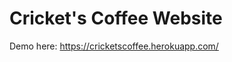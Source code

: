 Cricket's Coffee Website
========

<!--Small coffee shop on Main street of SUNY Geneseo. 
One of my portfolio project.

explain:

use node.js and express

JASON ajax call probably.

responsive

handlebar template

MVC style yeah baby

design inspired by dollopcoffee.com blahblah.

Deployed, but still under construction.-->

Demo here:
https://cricketscoffee.herokuapp.com/


<!--TIENDEO udemy code-->
